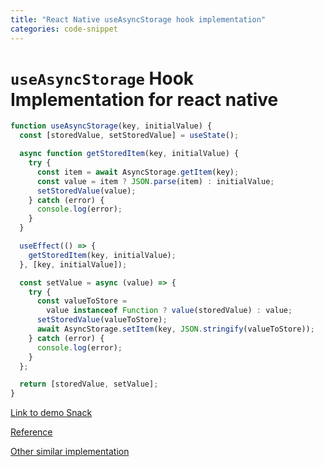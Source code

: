 ```yaml
---
title: "React Native useAsyncStorage hook implementation"
categories: code-snippet
---
```


# `useAsyncStorage` Hook Implementation for react native

```js
function useAsyncStorage(key, initialValue) {
  const [storedValue, setStoredValue] = useState();

  async function getStoredItem(key, initialValue) {
    try {
      const item = await AsyncStorage.getItem(key);
      const value = item ? JSON.parse(item) : initialValue;
      setStoredValue(value);
    } catch (error) {
      console.log(error);
    }
  }

  useEffect(() => {
    getStoredItem(key, initialValue);
  }, [key, initialValue]);

  const setValue = async (value) => {
    try {
      const valueToStore =
        value instanceof Function ? value(storedValue) : value;
      setStoredValue(valueToStore);
      await AsyncStorage.setItem(key, JSON.stringify(valueToStore));
    } catch (error) {
      console.log(error);
    }
  };

  return [storedValue, setValue];
}
```

[Link to demo Snack](https://snack.expo.io/@yajana/useasyncstorage)

[Reference](https://usehooks.com/useLocalStorage/)

[Other similar implementation](https://github.com/react-native-hooks/async-storage/blob/master/src/index.js)
